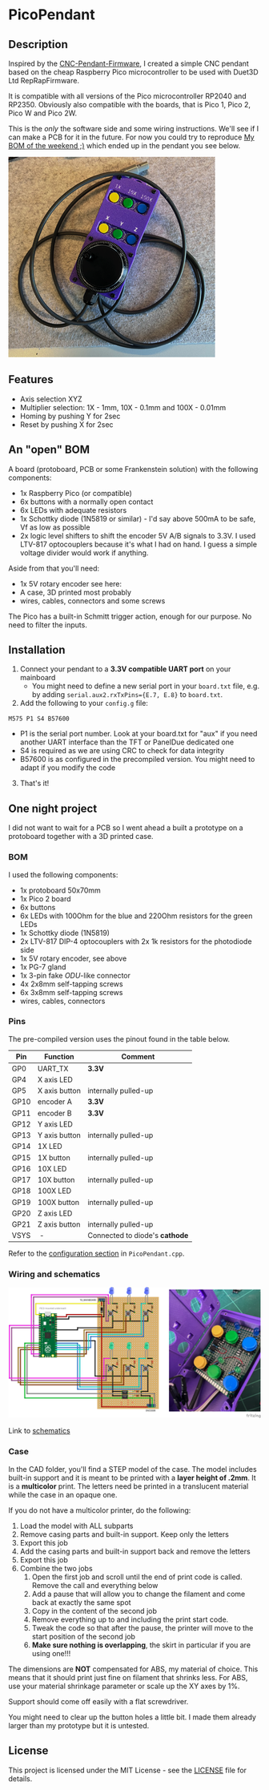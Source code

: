 # PicoPendant

## Description

Inspired by the [CNC-Pendant-Firmware](https://github.com/Duet3D/CNC-Pendant-Firmware), I created a simple CNC pendant based on the cheap Raspberry Pico microcontroller to be used with Duet3D Ltd RepRapFirmware. 

It is compatible with all versions of the Pico microcontroller RP2040 and RP2350. Obviously also compatible with the boards, that is Pico 1, Pico 2, Pico W and Pico 2W.

This is the *only* the software side and some wiring instructions. We'll see if I can make a PCB for it in the future. For now you could try to reproduce [My BOM of the weekend ;)](#one-night-one-weekend-project) which ended up in the pendant you see below.

![PicoPendant](./docs/pendant.png)

## Features

- Axis selection XYZ
- Multiplier selection: 1X - 1mm, 10X - 0.1mm and 100X - 0.01mm
- Homing by pushing Y for 2sec
- Reset by pushing X for 2sec

## An "open" BOM

A board (protoboard, PCB or some Frankenstein solution) with the following components:
- 1x Raspberry Pico (or compatible)
- 6x buttons with a normally open contact
- 6x LEDs with adequate resistors
- 1x Schottky diode (1N5819 or similar) - I'd say above 500mA to be safe, Vf as low as possible
- 2x logic level shifters to shift the encoder 5V A/B signals to 3.3V. I used LTV-817 optocouplers because it's what I had on hand. I guess a simple voltage divider would work if anything.

Aside from that you'll need:
- 1x 5V rotary encoder see here: 
- A case, 3D printed most probably
- wires, cables, connectors and some screws

The Pico has a built-in Schmitt trigger action, enough for our purpose. No need to filter the inputs.

## Installation

1. Connect your pendant to a **3.3V compatible UART port** on your mainboard
    - You might need to define a new serial port in your `board.txt` file, e.g. by adding  `serial.aux2.rxTxPins={E.7, E.8}` to `board.txt`.
2. Add the following to your `config.g` file: 

```
M575 P1 S4 B57600 
```

  - P1 is the serial port number. Look at your board.txt for "aux" if you need another UART interface than the TFT or PanelDue dedicated one
  - S4 is required as we are using CRC to check for data integrity
  - B57600 is as configured in the precompiled version. You might need to adapt if you modify the code


3. That's it!

## One night project

I did not want to wait for a PCB so I went ahead a built a prototype on a protoboard together with a 3D printed case.

### BOM

 I used the following components:

- 1x protoboard 50x70mm
- 1x Pico 2 board
- 6x buttons
- 6x LEDs with 100Ohm for the blue and 220Ohm resistors for the green LEDs
- 1x Schottky diode (1N5819)
- 2x LTV-817 DIP-4 optocouplers with 2x 1k resistors for the photodiode side
- 1x 5V rotary encoder, see above
- 1x PG-7 gland
- 1x 3-pin fake *ODU*-like connector
- 4x 2x8mm self-tapping screws
- 6x 3x8mm self-tapping screws
- wires, cables, connectors

### Pins

The pre-compiled version uses the pinout found in the table below.

| Pin | Function | Comment |
|-----|----------|---------|
| GP0  | UART_TX | **3.3V**    |
| GP4  | X axis LED | |
| GP5  | X axis button | internally pulled-up |
| GP10 | encoder A | **3.3V** |
| GP11 | encoder B | **3.3V** |
| GP12 | Y axis LED | |
| GP13 | Y axis button | internally pulled-up |
| GP14 | 1X LED | |
| GP15 | 1X button | internally pulled-up |
| GP16 | 10X LED | |
| GP17 | 10X button | internally pulled-up |
| GP18 | 100X LED | |
| GP19 | 100X button | internally pulled-up |
| GP20 | Z axis LED | |
| GP21 | Z axis button | internally pulled-up |
| VSYS | - | Connected to diode's **cathode** |

Refer to the [configuration section](https://github.com/kohlerj/PicoPendant/blob/main/PicoPendant.cpp#L44-L74) in `PicoPendant.cpp`.

### Wiring and schematics

![Wiring](./docs/wiring.png)

Link to [schematics](./docs/schematics.png)

### Case

In the CAD folder, you'll find a STEP model of the case. The model includes built-in support and it is meant to be printed with a **layer height of .2mm**. It is a **multicolor** print. The letters need be printed in a translucent material while the case in an opaque one. 

If you do not have a multicolor printer, do the following:
1. Load the model with ALL subparts
2. Remove casing parts and built-in support. Keep only the letters
3. Export this job
4. Add the casing parts and built-in support back and remove the letters
5. Export this job
6. Combine the two jobs
    1. Open the first job and scroll until the end of print code is called. Remove the call and everything below
    2. Add a pause that will allow you to change the filament and come back at exactly the same spot
    3. Copy in the content of the second job
    4. Remove everything up to and including the print start code. 
    5. Tweak the code so that after the pause, the printer will move to the start position of the second job
    6. **Make sure nothing is overlapping**, the skirt in particular if you are using one!!!

The dimensions are **NOT** compensated for ABS, my material of choice. This means that it should print just fine on filament that shrinks less. For ABS, use your material shrinkage parameter or scale up the XY axes by 1%.

Support should come off easily with a flat screwdriver.

You might need to clear up the button holes a little bit. I made them already larger than my prototype but it is untested.

## License

This project is licensed under the MIT License - see the [LICENSE](LICENSE.txt) file for details.
